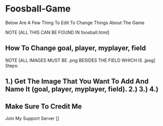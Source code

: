 # Foosball-Game

Below Are A Few Thing To Edit To Change Things About The Game 

NOTE [ALL THIS CAN BE FOUND IN foosball.html]

How To Change goal, player, myplayer, field 
--
NOTE [ALL IMAGES MUST BE .png BESIDES THE FIELD WHICH IS .jpeg]
Steps: 

1.) Get The Image That You Want To Add And Name It (goal, player, myplayer, field).
2.) 
3.)
4.)
--
Make Sure To Credit Me 
--
Join My Support Server
[]
